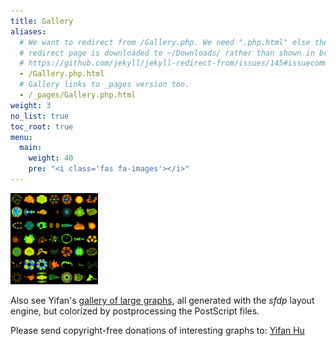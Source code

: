 ```yaml
---
title: Gallery
aliases:
  # We want to redirect from /Gallery.php. We need ".php.html" else the
  # redirect page is downloaded to ~/Downloads/ rather than shown in browser. See:
  # https://github.com/jekyll/jekyll-redirect-from/issues/145#issuecomment-392277818
  - /Gallery.php.html
  # Gallery links to _pages version too.
  - /_pages/Gallery.php.html
weight: 3
no_list: true
toc_root: true
menu:
  main:
    weight: 40
    pre: "<i class='fas fa-images'></i>"
---
```


<a href="http://yifanhu.net/GALLERY/GRAPHS/index.html"> <img width="140" border="0" src="/Gallery/ufl.png" alt="" title="transparency" /></a>

Also see Yifan\'s [gallery of large
graphs](http://yifanhu.net/GALLERY/GRAPHS/index.html), all generated
with the *sfdp* layout engine, but colorized by postprocessing the
PostScript files.

Please send copyright-free donations of interesting graphs to: [Yifan
Hu](mailto:yifanhu@yahoo.com)
